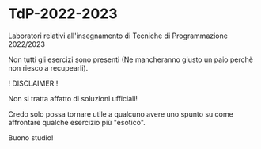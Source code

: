 # TdP-2022-2023
Laboratori relativi all'insegnamento di Tecniche di Programmazione 2022/2023

Non tutti gli esercizi sono presenti (Ne mancheranno giusto un paio perchè non riesco a recupearli).

! DISCLAIMER !

Non si tratta affatto di soluzioni ufficiali! 

Credo solo possa tornare utile a qualcuno avere uno spunto su come affrontare qualche esercizio più "esotico".

Buono studio!
